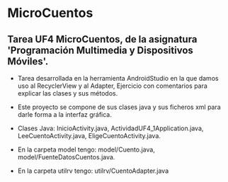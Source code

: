 # MicroCuentos

## Tarea UF4 MicroCuentos, de la asignatura 'Programación Multimedia y Dispositivos Móviles'.

- Tarea desarrollada en la herramienta AndroidStudio en la que damos uso al RecyclerView y al 
Adapter, Ejercicio con comentarios para explicar las clases y sus métodos.

- Este proyecto se compone de sus clases java y sus ficheros xml para darle forma a la interfaz gráfica.

- Clases Java: InicioActivity.java, ActividadUF4_1Application.java, LeeCuentoActivity.java, EligeCuentoActivity.java.
- En la carpeta model tengo: model/Cuento.java, model/FuenteDatosCuentos.java.
- En la carpeta utilrv tengo: utilrv/CuentoAdapter.java
